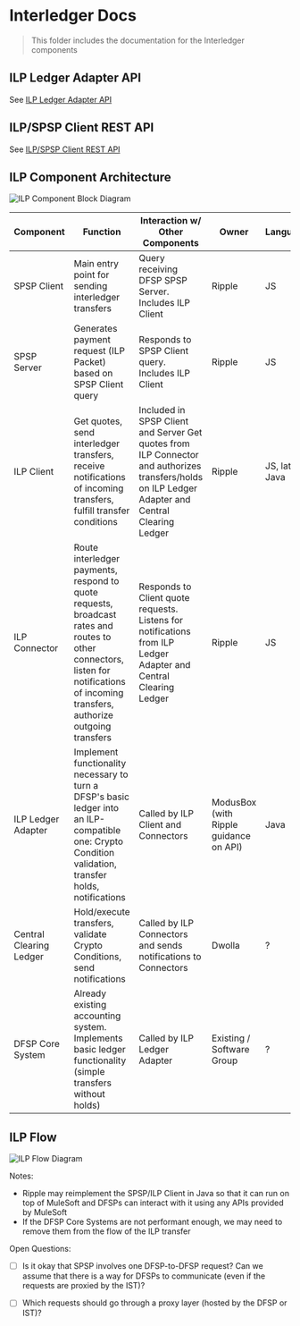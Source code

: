 # Interledger Docs
> This folder includes the documentation for the Interledger components

## ILP Ledger Adapter API

See [ILP Ledger Adapter API](./ledger-adapter.md)

## ILP/SPSP Client REST API

See [ILP/SPSP Client REST API](./ilp-spsp-client-rest-api.md)

## ILP Component Architecture

![ILP Component Block Diagram](./block-diagram.png)

| Component | Function | Interaction w/ Other Components | Owner | Language(s)
|---|---|---|---|---|
| SPSP Client | Main entry point for sending interledger transfers | Query receiving DFSP SPSP Server. Includes ILP Client | Ripple | JS |
| SPSP Server | Generates payment request (ILP Packet) based on SPSP Client query | Responds to SPSP Client query. Includes ILP Client | Ripple | JS |
| ILP Client | Get quotes, send interledger transfers, receive notifications of incoming transfers, fulfill transfer conditions | Included in SPSP Client and Server Get quotes from ILP Connector and authorizes transfers/holds on ILP Ledger Adapter and Central Clearing Ledger | Ripple | JS, later Java |
| ILP Connector | Route interledger payments, respond to quote requests, broadcast rates and routes to other connectors, listen for notifications of incoming transfers, authorize outgoing transfers | Responds to Client quote requests. Listens for notifications from ILP Ledger Adapter and Central Clearing Ledger | Ripple | JS |
| ILP Ledger Adapter | Implement functionality necessary to turn a DFSP's basic ledger into an ILP-compatible one: Crypto Condition validation, transfer holds, notifications | Called by ILP Client and Connectors | ModusBox (with Ripple guidance on API) | Java |
| Central Clearing Ledger | Hold/execute transfers, validate Crypto Conditions, send notifications | Called by ILP Connectors and sends notifications to Connectors | Dwolla | ? |
| DFSP Core System | Already existing accounting system. Implements basic ledger functionality (simple transfers without holds) | Called by ILP Ledger Adapter | Existing / Software Group | ? |  

## ILP Flow

![ILP Flow Diagram](./flow-diagram.png)

Notes:
* Ripple may reimplement the SPSP/ILP Client in Java so that it can run on top of MuleSoft and DFSPs can interact with it using any APIs provided by MuleSoft
* If the DFSP Core Systems are not performant enough, we may need to remove them from the flow of the ILP transfer

Open Questions:

- [ ] Is it okay that SPSP involves one DFSP-to-DFSP request? Can we assume that there is a way for DFSPs to communicate (even if the requests are proxied by the IST)?
- [ ] Which requests should go through a proxy layer (hosted by the DFSP or IST)?

